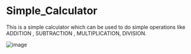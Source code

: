 # Simple_Calculator
This is a simple calculator which can be used to do simple operations like ADDITION , SUBTRACTION , MULTIPLICATION, DIVISION.

![image](https://github.com/ajinkyapatil008/Simple_Calculator/assets/131551337/1ef8e2b5-776e-42de-9fcf-d7c438748ffe)



